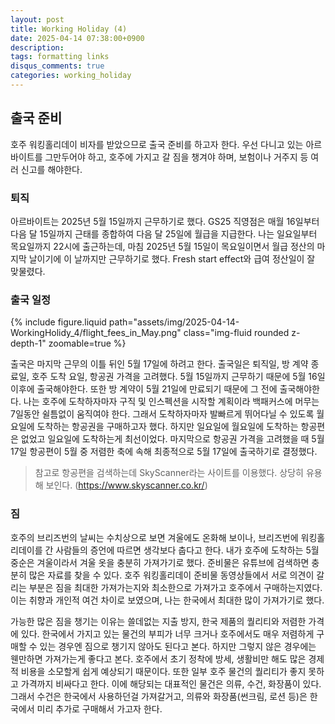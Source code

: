 ```yaml
---
layout: post
title: Working Holiday (4)
date: 2025-04-14 07:38:00+0900
description: 
tags: formatting links
disqus_comments: true
categories: working_holiday
---
```


## 출국 준비

호주 워킹홀리데이 비자를 받았으므로 출국 준비를 하고자 한다. 우선 다니고 있는 아르바이트를 그만두어야 하고, 호주에 가지고 갈 짐을 챙겨야 하며, 보험이나 거주지 등 여러 신고를 해야한다.

### 퇴직

아르바이트는 2025년 5월 15일까지 근무하기로 했다. GS25 직영점은 매월 16일부터 다음 달 15일까지 근태를 종합하여 다음 달 25일에 월급을 지급한다. 나는 일요일부터 목요일까지 22시에 출근하는데, 마침 2025년 5월 15일이 목요일이면서 월급 정산의 마지막 날이기에 이 날까지만 근무하기로 했다. Fresh start effect와 급여 정산일이 잘 맞물렸다.

### 출국 일정

{% include figure.liquid path="assets/img/2025-04-14-WorkingHolidy_4/flight_fees_in_May.png" class="img-fluid rounded z-depth-1" zoomable=true %}

출국은 마지막 근무의 이틀 뒤인 5월 17일에 하려고 한다. 출국일은 퇴직일, 방 계약 종료일, 호주 도착 요일, 항공권 가격을 고려했다. 5월 15일까지 근무하기 때문에 5월 16일 이후에 출국해야한다. 또한 방 계약이 5월 21일에 만료되기 때문에 그 전에 출국해야한다. 나는 호주에 도착하자마자 구직 및 인스펙션을 시작할 계획이라 백패커스에 머무는 7일동안 쉴틈없이 움직여야 한다. 그래서 도착하자마자 발빠르게 뛰어다닐 수 있도록 월요일에 도착하는 항공권을 구매하고자 했다. 하지만 일요일에 월요일에 도착하는 항공편은 없었고 일요일에 도착하는게 최선이었다. 마지막으로 항공권 가격을 고려했을 때 5월 17일 항공편이 5월 중 저렴한 축에 속해 최종적으로 5월 17일에 출국하기로 결정했다.

> 참고로 항공편을 검색하는데 SkyScanner라는 사이트를 이용했다. 상당히 유용해 보인다. (https://www.skyscanner.co.kr/)

### 짐

호주의 브리즈번의 날씨는 수치상으로 보면 겨울에도 온화해 보이나, 브리즈번에 워킹홀리데이를 간 사람들의 증언에 따르면 생각보다 춥다고 한다. 내가 호주에 도착하는 5월 중순은 겨울이라서 겨울 옷을 충분히 가져가기로 했다. 준비물은 유튜브에 검색하면 충분히 많은 자료를 찾을 수 있다. 호주 워킹홀리데이 준비물 동영상들에서 서로 의견이 갈리는 부분은 짐을 최대한 가져가는지와 최소한으로 가져가고 호주에서 구매하는지였다. 이는 취향과 개인적 여건 차이로 보였으며, 나는 한국에서 최대한 많이 가져가기로 했다.

가능한 많은 짐을 챙기는 이유는 쓸데없는 지출 방지, 한국 제품의 퀄리티와 저렴한 가격에 있다. 한국에서 가지고 있는 물건의 부피가 너무 크거나 호주에서도 매우 저렴하게 구매할 수 있는 경우엔 짐으로 챙기지 않아도 된다고 본다. 하지만 그렇지 않은 경우에는 웬만하면 가져가는게 좋다고 본다. 호주에서 초기 정착에 방세, 생활비만 해도 많은 경제적 비용을 소모할게 쉽게 예상되기 때문이다. 또한 일부 호주 물건의 퀄리티가 좋지 못하고 가격까지 비싸다고 한다. 이에 해당되는 대표적인 물건은 의류, 수건, 화장품이 있다. 그래서 수건은 한국에서 사용하던걸 가져갈거고, 의류와 화장품(썬크림, 로션 등)은 한국에서 미리 추가로 구매해서 가고자 한다.

